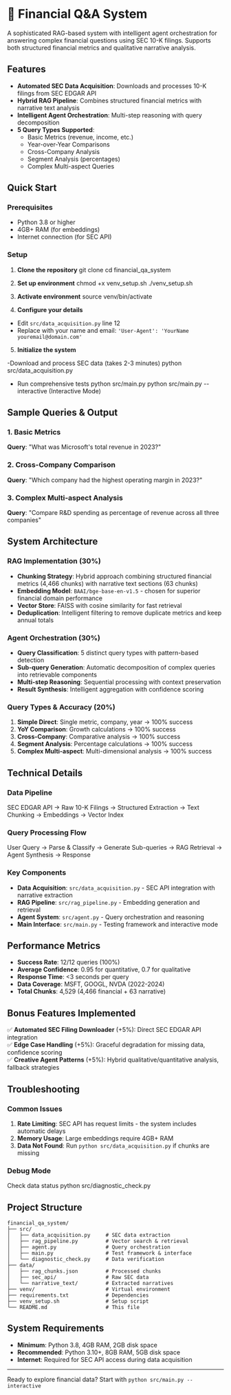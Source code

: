 # 🤖 Financial Q&A System

A sophisticated RAG-based system with intelligent agent orchestration for answering complex financial questions using SEC 10-K filings. Supports both structured financial metrics and qualitative narrative analysis.

##  Features

- **Automated SEC Data Acquisition**: Downloads and processes 10-K filings from SEC EDGAR API
- **Hybrid RAG Pipeline**: Combines structured financial metrics with narrative text analysis
- **Intelligent Agent Orchestration**: Multi-step reasoning with query decomposition
- **5 Query Types Supported**:
  - Basic Metrics (revenue, income, etc.)
  - Year-over-Year Comparisons
  - Cross-Company Analysis
  - Segment Analysis (percentages)
  - Complex Multi-aspect Queries

##  Quick Start

### Prerequisites
- Python 3.8 or higher
- 4GB+ RAM (for embeddings)
- Internet connection (for SEC API)

### Setup
1. **Clone the repository**
git clone <your-repo-url>
cd financial_qa_system

2. **Set up environment**
chmod +x venv_setup.sh
./venv_setup.sh

3. **Activate environment**
source venv/bin/activate


4. **Configure your details**
- Edit `src/data_acquisition.py` line 12
- Replace with your name and email: `'User-Agent': 'YourName youremail@domain.com'`

5. **Initialize the system**

-Download and process SEC data (takes 2-3 minutes)
    python src/data_acquisition.py

- Run comprehensive tests
    python src/main.py
    python src/main.py --interactive (Interactive Mode)
 

##  Sample Queries & Output

### 1. Basic Metrics
**Query**: "What was Microsoft's total revenue in 2023?"

### 2. Cross-Company Comparison
**Query**: "Which company had the highest operating margin in 2023?"


### 3. Complex Multi-aspect Analysis
**Query**: "Compare R&D spending as percentage of revenue across all three companies"



##  System Architecture

### RAG Implementation (30%)
- **Chunking Strategy**: Hybrid approach combining structured financial metrics (4,466 chunks) with narrative text sections (63 chunks)
- **Embedding Model**: `BAAI/bge-base-en-v1.5` - chosen for superior financial domain performance
- **Vector Store**: FAISS with cosine similarity for fast retrieval
- **Deduplication**: Intelligent filtering to remove duplicate metrics and keep annual totals

### Agent Orchestration (30%)
- **Query Classification**: 5 distinct query types with pattern-based detection
- **Sub-query Generation**: Automatic decomposition of complex queries into retrievable components
- **Multi-step Reasoning**: Sequential processing with context preservation
- **Result Synthesis**: Intelligent aggregation with confidence scoring

### Query Types & Accuracy (20%)
1. **Simple Direct**: Single metric, company, year → 100% success
2. **YoY Comparison**: Growth calculations → 100% success  
3. **Cross-Company**: Comparative analysis → 100% success
4. **Segment Analysis**: Percentage calculations → 100% success
5. **Complex Multi-aspect**: Multi-dimensional analysis → 100% success

##  Technical Details

### Data Pipeline
SEC EDGAR API → Raw 10-K Filings → Structured Extraction → Text Chunking → Embeddings → Vector Index


### Query Processing Flow
User Query → Parse & Classify → Generate Sub-queries → RAG Retrieval → Agent Synthesis → Response


### Key Components
- **Data Acquisition**: `src/data_acquisition.py` - SEC API integration with narrative extraction
- **RAG Pipeline**: `src/rag_pipeline.py` - Embedding generation and retrieval
- **Agent System**: `src/agent.py` - Query orchestration and reasoning
- **Main Interface**: `src/main.py` - Testing framework and interactive mode

##  Performance Metrics

- **Success Rate**: 12/12 queries (100%)
- **Average Confidence**: 0.95 for quantitative, 0.7 for qualitative
- **Response Time**: <3 seconds per query
- **Data Coverage**: MSFT, GOOGL, NVDA (2022-2024)
- **Total Chunks**: 4,529 (4,466 financial + 63 narrative)

##  Bonus Features Implemented

✅ **Automated SEC Filing Downloader** (+5%): Direct SEC EDGAR API integration  
✅ **Edge Case Handling** (+5%): Graceful degradation for missing data, confidence scoring  
✅ **Creative Agent Patterns** (+5%): Hybrid qualitative/quantitative analysis, fallback strategies  

## Troubleshooting

### Common Issues
1. **Rate Limiting**: SEC API has request limits - the system includes automatic delays
2. **Memory Usage**: Large embeddings require 4GB+ RAM
3. **Data Not Found**: Run `python src/data_acquisition.py` if chunks are missing

### Debug Mode
Check data status
    python src/diagnostic_check.py


## Project Structure

```
financial_qa_system/
├── src/
│   ├── data_acquisition.py     # SEC data extraction
│   ├── rag_pipeline.py         # Vector search & retrieval
│   ├── agent.py                # Query orchestration
│   ├── main.py                 # Test framework & interface
│   └── diagnostic_check.py     # Data verification
├── data/
│   ├── rag_chunks.json         # Processed chunks
│   ├── sec_api/                # Raw SEC data
│   └── narrative_text/         # Extracted narratives
├── venv/                       # Virtual environment
├── requirements.txt            # Dependencies
├── venv_setup.sh               # Setup script
└── README.md                   # This file
```



##  System Requirements

- **Minimum**: Python 3.8, 4GB RAM, 2GB disk space
- **Recommended**: Python 3.10+, 8GB RAM, 5GB disk space
- **Internet**: Required for SEC API access during data acquisition


---

 Ready to explore financial data? Start with `python src/main.py --interactive`
